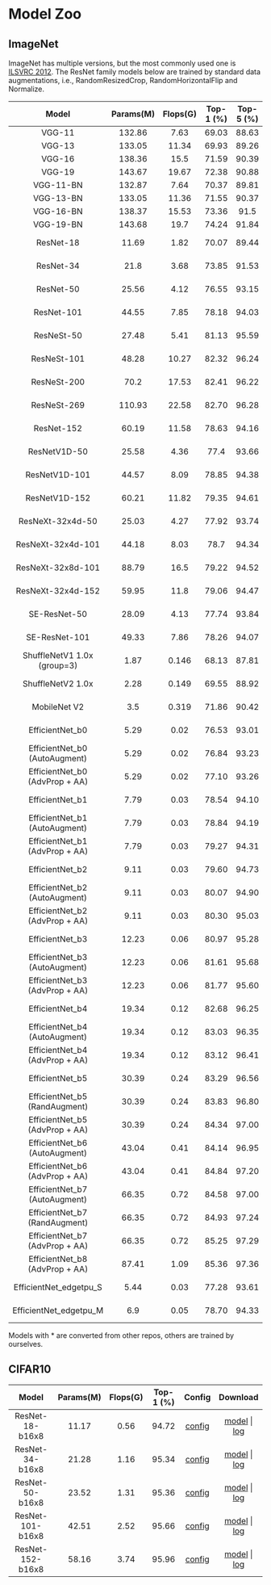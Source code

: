 # Model Zoo

## ImageNet

ImageNet has multiple versions, but the most commonly used one is [ILSVRC 2012](http://www.image-net.org/challenges/LSVRC/2012/).
The ResNet family models below are trained by standard data augmentations, i.e., RandomResizedCrop, RandomHorizontalFlip and Normalize.

|         Model         | Params(M) | Flops(G) | Top-1 (%) | Top-5 (%) | Config | Download |
|:---------------------:|:---------:|:--------:|:---------:|:---------:|:---------:|:--------:|
| VGG-11 | 132.86 | 7.63 | 69.03 | 88.63 | [config](https://github.com/open-mmlab/mmclassification/blob/master/configs/imagenet/vgg11.py) | [model](https://download.openmmlab.com/mmclassification/v0/imagenet/vgg11-01ecd97e.pth)* |
| VGG-13 | 133.05 | 11.34 | 69.93 | 89.26 | [config](https://github.com/open-mmlab/mmclassification/blob/master/configs/imagenet/vgg13.py) | [model](https://download.openmmlab.com/mmclassification/v0/imagenet/vgg13-9ad3945d.pth)*|
| VGG-16 | 138.36 | 15.5 | 71.59 | 90.39 | [config](https://github.com/open-mmlab/mmclassification/blob/master/configs/imagenet/vgg16.py) | [model](https://download.openmmlab.com/mmclassification/v0/imagenet/vgg16-91b6d117.pth)*|
| VGG-19 | 143.67 | 19.67 | 72.38 | 90.88 | [config](https://github.com/open-mmlab/mmclassification/blob/master/configs/imagenet/vgg19.py) | [model](https://download.openmmlab.com/mmclassification/v0/imagenet/vgg19-fee352a8.pth)*|
| VGG-11-BN | 132.87 | 7.64 | 70.37 | 89.81 | [config](https://github.com/open-mmlab/mmclassification/blob/master/configs/imagenet/vgg11bn.py) | [model](https://download.openmmlab.com/mmclassification/v0/imagenet/vgg11_bn-6fbbbf3f.pth)*|
| VGG-13-BN | 133.05 | 11.36 | 71.55 | 90.37 | [config](https://github.com/open-mmlab/mmclassification/blob/master/configs/imagenet/vgg13bn.py) | [model](https://download.openmmlab.com/mmclassification/v0/imagenet/vgg13_bn-4b5f9390.pth)*|
| VGG-16-BN | 138.37 | 15.53 | 73.36 | 91.5 | [config](https://github.com/open-mmlab/mmclassification/blob/master/configs/imagenet/vgg19.py) | [model](https://download.openmmlab.com/mmclassification/v0/imagenet/vgg16_bn-3ac6d8fd.pth)*|
| VGG-19-BN | 143.68 | 19.7 | 74.24 | 91.84 | [config](https://github.com/open-mmlab/mmclassification/blob/master/configs/imagenet/vgg19bn.py) | [model](https://download.openmmlab.com/mmclassification/v0/imagenet/vgg19_bn-7c058385.pth)*|
| ResNet-18             | 11.69     | 1.82     | 70.07 | 89.44 | [config](https://github.com/open-mmlab/mmclassification/blob/master/configs/imagenet/resnet18_b32x8.py) | [model](https://download.openmmlab.com/mmclassification/v0/imagenet/resnet18_batch256_20200708-34ab8f90.pth) &#124; [log](https://download.openmmlab.com/mmclassification/v0/imagenet/resnet18_batch256_20200708-34ab8f90.log.json) |
| ResNet-34             | 21.8      | 3.68     | 73.85 | 91.53 | [config](https://github.com/open-mmlab/mmclassification/blob/master/configs/imagenet/resnet34_b32x8.py) | [model](https://download.openmmlab.com/mmclassification/v0/imagenet/resnet34_batch256_20200708-32ffb4f7.pth) &#124; [log](https://download.openmmlab.com/mmclassification/v0/imagenet/resnet34_batch256_20200708-32ffb4f7.log.json) |
| ResNet-50             | 25.56     | 4.12     | 76.55 | 93.15 | [config](https://github.com/open-mmlab/mmclassification/blob/master/configs/imagenet/resnet50_b32x8.py) | [model](https://download.openmmlab.com/mmclassification/v0/imagenet/resnet50_batch256_20200708-cfb998bf.pth) &#124; [log](https://download.openmmlab.com/mmclassification/v0/imagenet/resnet50_batch256_20200708-cfb998bf.log.json) |
| ResNet-101            | 44.55     | 7.85     | 78.18 | 94.03 | [config](https://github.com/open-mmlab/mmclassification/blob/master/configs/imagenet/resnet101_b32x8.py) | [model](https://download.openmmlab.com/mmclassification/v0/imagenet/resnet101_batch256_20200708-753f3608.pth) &#124; [log](https://download.openmmlab.com/mmclassification/v0/imagenet/resnet101_batch256_20200708-753f3608.log.json) |
| ResNeSt-50            | 27.48     | 5.41     | 81.13 | 95.59 |  | [model](https://download.openmmlab.com/mmclassification/v0/imagenet/resnest50_converted-1ebf0afe.pth) &#124; [log]() |
| ResNeSt-101           | 48.28     | 10.27    | 82.32 | 96.24 |  | [model](https://download.openmmlab.com/mmclassification/v0/imagenet/resnest101_converted-032caa52.pth) &#124; [log]() |
| ResNeSt-200           | 70.2      | 17.53    | 82.41 | 96.22 |  | [model](https://download.openmmlab.com/mmclassification/v0/imagenet/resnest200_converted-581a60f2.pth) &#124; [log]() |
| ResNeSt-269           | 110.93    | 22.58    | 82.70 | 96.28 |  | [model](https://download.openmmlab.com/mmclassification/v0/imagenet/resnest269_converted-59930960.pth) &#124; [log]() |
| ResNet-152            | 60.19     | 11.58    | 78.63 | 94.16 | [config](https://github.com/open-mmlab/mmclassification/blob/master/configs/imagenet/resnet152_b32x8.py) | [model](https://download.openmmlab.com/mmclassification/v0/imagenet/resnet152_batch256_20200708-ec25b1f9.pth) &#124; [log](https://download.openmmlab.com/mmclassification/v0/imagenet/resnet152_batch256_20200708-ec25b1f9.log.json) |
| ResNetV1D-50          | 25.58     | 4.36     | 77.4  | 93.66 | [config](https://github.com/open-mmlab/mmclassification/blob/master/configs/imagenet/resnetv1d50_b32x8.py) | [model](https://download.openmmlab.com/mmclassification/v0/imagenet/resnetv1d50_batch256_20200708-1ad0ce94.pth) &#124; [log](https://download.openmmlab.com/mmclassification/v0/imagenet/resnetv1d50_batch256_20200708-1ad0ce94.log.json) |
| ResNetV1D-101         | 44.57     | 8.09     | 78.85 | 94.38 | [config](https://github.com/open-mmlab/mmclassification/blob/master/configs/imagenet/resnetv1d101_b32x8.py) | [model](https://download.openmmlab.com/mmclassification/v0/imagenet/resnetv1d101_batch256_20200708-9cb302ef.pth) &#124; [log](https://download.openmmlab.com/mmclassification/v0/imagenet/resnetv1d101_batch256_20200708-9cb302ef.log.json) |
| ResNetV1D-152         | 60.21     | 11.82    | 79.35 | 94.61 | [config](https://github.com/open-mmlab/mmclassification/blob/master/configs/imagenet/resnetv1d152_b32x8.py) | [model](https://download.openmmlab.com/mmclassification/v0/imagenet/resnetv1d152_batch256_20200708-e79cb6a2.pth) &#124; [log](https://download.openmmlab.com/mmclassification/v0/imagenet/resnetv1d152_batch256_20200708-e79cb6a2.log.json) |
| ResNeXt-32x4d-50      | 25.03     | 4.27     | 77.92 | 93.74 | [config](https://github.com/open-mmlab/mmclassification/blob/master/configs/imagenet/resnext50_32x4d_b32x8.py) | [model](https://download.openmmlab.com/mmclassification/v0/imagenet/resnext50_32x4d_batch256_20200708-c07adbb7.pth) &#124; [log](https://download.openmmlab.com/mmclassification/v0/imagenet/resnext50_32x4d_batch256_20200708-c07adbb7.log.json) |
| ResNeXt-32x4d-101     | 44.18     | 8.03     | 78.7  | 94.34 | [config](https://github.com/open-mmlab/mmclassification/blob/master/configs/imagenet/resnext101_32x4d_b32x8.py) | [model](https://download.openmmlab.com/mmclassification/v0/imagenet/resnext101_32x4d_batch256_20200708-87f2d1c9.pth) &#124; [log](https://download.openmmlab.com/mmclassification/v0/imagenet/resnext101_32x4d_batch256_20200708-87f2d1c9.log.json) |
| ResNeXt-32x8d-101     | 88.79     | 16.5     | 79.22 | 94.52 | [config](https://github.com/open-mmlab/mmclassification/blob/master/configs/imagenet/resnext101_32x8d_b32x8.py) | [model](https://download.openmmlab.com/mmclassification/v0/imagenet/resnext101_32x8d_batch256_20200708-1ec34aa7.pth) &#124; [log](https://download.openmmlab.com/mmclassification/v0/imagenet/resnext101_32x8d_batch256_20200708-1ec34aa7.log.json) |
| ResNeXt-32x4d-152     | 59.95     | 11.8     | 79.06 | 94.47 | [config](https://github.com/open-mmlab/mmclassification/blob/master/configs/imagenet/resnext152_32x4d_b32x8.py) | [model](https://download.openmmlab.com/mmclassification/v0/imagenet/resnext152_32x4d_batch256_20200708-aab5034c.pth) &#124; [log](https://download.openmmlab.com/mmclassification/v0/imagenet/resnext152_32x4d_batch256_20200708-aab5034c.log.json) |
| SE-ResNet-50          | 28.09     | 4.13     | 77.74 | 93.84 | [config](https://github.com/open-mmlab/mmclassification/blob/master/configs/imagenet/seresnet50_b32x8.py) | [model](https://download.openmmlab.com/mmclassification/v0/imagenet/se-resnet50_batch256_20200804-ae206104.pth) &#124; [log](https://download.openmmlab.com/mmclassification/v0/imagenet/se-resnet50_batch256_20200708-657b3c36.log.json) |
| SE-ResNet-101         | 49.33     | 7.86     | 78.26 | 94.07 | [config](https://github.com/open-mmlab/mmclassification/blob/master/configs/imagenet/seresnet101_b32x8.py) | [model](https://download.openmmlab.com/mmclassification/v0/imagenet/se-resnet101_batch256_20200804-ba5b51d4.pth) &#124; [log](https://download.openmmlab.com/mmclassification/v0/imagenet/se-resnet101_batch256_20200708-038a4d04.log.json) |
| ShuffleNetV1 1.0x (group=3)   | 1.87      | 0.146    | 68.13 | 87.81 | [config](https://github.com/open-mmlab/mmclassification/blob/master/configs/imagenet/shufflenet_v1_1x_b64x16_linearlr_bn_nowd.py) | [model](https://download.openmmlab.com/mmclassification/v0/imagenet/shufflenet_v1_batch1024_20200804-5d6cec73.pth) &#124; [log](https://download.openmmlab.com/mmclassification/v0/imagenet/shufflenet_v1_batch1024_20200804-5d6cec73.log.json) |
| ShuffleNetV2 1.0x     | 2.28      | 0.149    | 69.55 | 88.92 | [config](https://github.com/open-mmlab/mmclassification/blob/master/configs/imagenet/shufflenet_v2_1x_b64x16_linearlr_bn_nowd.py) | [model](https://download.openmmlab.com/mmclassification/v0/imagenet/shufflenet_v2_batch1024_20200812-5bf4721e.pth) &#124; [log](https://download.openmmlab.com/mmclassification/v0/imagenet/shufflenet_v2_batch1024_20200804-8860eec9.log.json) |
| MobileNet V2          | 3.5       | 0.319    | 71.86 | 90.42 | [config](https://github.com/open-mmlab/mmclassification/blob/master/configs/imagenet/mobilenet_v2_b32x8.py) | [model](https://download.openmmlab.com/mmclassification/v0/imagenet/mobilenet_v2_batch256_20200708-3b2dc3af.pth) &#124; [log](https://download.openmmlab.com/mmclassification/v0/imagenet/mobilenet_v2_batch256_20200708-3b2dc3af.log.json) |
| EfficientNet_b0               | 5.29 | 0.02  | 76.53 | 93.01 | [model](https://openmmlab.oss-cn-hangzhou.aliyuncs.com/mmclassification/v0/imagenet/efficientnet_b0_20200902-fbd07c93.pth) &#124; - |
| EfficientNet_b0 (AutoAugment) | 5.29 | 0.02  | 76.84 | 93.23 | [model](https://openmmlab.oss-cn-hangzhou.aliyuncs.com/mmclassification/v0/imagenet/efficientnet_b0_autoaugment_20200902-bc21d1cb.pth) &#124; - |
| EfficientNet_b0 (AdvProp + AA)| 5.29 | 0.02  | 77.10 | 93.26 | [model](https://openmmlab.oss-cn-hangzhou.aliyuncs.com/mmclassification/v0/imagenet/efficientnet_b0_advprob_20200902-71f75f44.pth) &#124; - |
| EfficientNet_b1               | 7.79 | 0.03  | 78.54 | 94.10 | [model](https://openmmlab.oss-cn-hangzhou.aliyuncs.com/mmclassification/v0/imagenet/efficientnet_b1_20200902-c43b8538.pth) &#124; - |
| EfficientNet_b1 (AutoAugment) | 7.79 | 0.03  | 78.84 | 94.19 | [model](https://openmmlab.oss-cn-hangzhou.aliyuncs.com/mmclassification/v0/imagenet/efficientnet_b1_autoaugment_20200902-6057bf77.pth) &#124; - |
| EfficientNet_b1 (AdvProp + AA)| 7.79 | 0.03  | 79.27 | 94.31 | [model](https://openmmlab.oss-cn-hangzhou.aliyuncs.com/mmclassification/v0/imagenet/efficientnet_b1_advprob_20200902-7b910c4e.pth) &#124; - |
| EfficientNet_b2               | 9.11 | 0.03  | 79.60 | 94.73 | [model](https://openmmlab.oss-cn-hangzhou.aliyuncs.com/mmclassification/v0/imagenet/efficientnet_b2_20200902-28d2d19a.pth) &#124; - |
| EfficientNet_b2 (AutoAugment) | 9.11 | 0.03  | 80.07 | 94.90 | [model](https://openmmlab.oss-cn-hangzhou.aliyuncs.com/mmclassification/v0/imagenet/efficientnet_b2_autoaugment_20200902-755b5570.pth) &#124; - |
| EfficientNet_b2 (AdvProp + AA)| 9.11 | 0.03  | 80.30 | 95.03 | [model](https://openmmlab.oss-cn-hangzhou.aliyuncs.com/mmclassification/v0/imagenet/efficientnet_b2_advprob_20200902-92aae5db.pth) &#124; - |
| EfficientNet_b3               | 12.23| 0.06  | 80.97 | 95.28 | [model](https://openmmlab.oss-cn-hangzhou.aliyuncs.com/mmclassification/v0/imagenet/efficientnet_b3_20200902-6b3b50db.pth) &#124; - |
| EfficientNet_b3 (AutoAugment) | 12.23| 0.06  | 81.61 | 95.68 | [model](https://openmmlab.oss-cn-hangzhou.aliyuncs.com/mmclassification/v0/imagenet/efficientnet_b3_autoaugment_20200902-98895895.pth) &#124; - |
| EfficientNet_b3 (AdvProp + AA)| 12.23| 0.06  | 81.77 | 95.60 | [model](https://openmmlab.oss-cn-hangzhou.aliyuncs.com/mmclassification/v0/imagenet/efficientnet_b3_advprob_20200902-2e57aa32.pth) &#124; - |
| EfficientNet_b4               | 19.34| 0.12  | 82.68 | 96.25 | [model](https://openmmlab.oss-cn-hangzhou.aliyuncs.com/mmclassification/v0/imagenet/efficientnet_b4_20200902-6e724d3d.pth) &#124; - |
| EfficientNet_b4 (AutoAugment) | 19.34| 0.12  | 83.03 | 96.35 | [model](https://openmmlab.oss-cn-hangzhou.aliyuncs.com/mmclassification/v0/imagenet/efficientnet_b4_autoaugment_20200902-cb07b99a.pth) &#124; - |
| EfficientNet_b4 (AdvProp + AA)| 19.34| 0.12  | 83.12 | 96.41 | [model](https://openmmlab.oss-cn-hangzhou.aliyuncs.com/mmclassification/v0/imagenet/efficientnet_b4_advprob_20200902-d2a17db9.pth) &#124; - |
| EfficientNet_b5               | 30.39| 0.24  | 83.29 | 96.56 | [model](https://openmmlab.oss-cn-hangzhou.aliyuncs.com/mmclassification/v0/imagenet/efficientnet_b5_20200902-bfd0f1db.pth) &#124; - |
| EfficientNet_b5 (RandAugment) | 30.39| 0.24  | 83.83 | 96.80 | [model](https://openmmlab.oss-cn-hangzhou.aliyuncs.com/mmclassification/v0/imagenet/efficientnet_b5_randaugment_20200902-ea4db767.pth) &#124; - |
| EfficientNet_b5 (AdvProp + AA)| 30.39| 0.24  | 84.34 | 97.00 | [model](https://openmmlab.oss-cn-hangzhou.aliyuncs.com/mmclassification/v0/imagenet/efficientnet_b5_advprob_20200902-27015836.pth) &#124; - |
| EfficientNet_b6 (AutoAugment) | 43.04| 0.41  | 84.14 | 96.95 | [model](https://openmmlab.oss-cn-hangzhou.aliyuncs.com/mmclassification/v0/imagenet/efficientnet_b6_autoaugment_20200902-e751721d.pth) &#124; - |
| EfficientNet_b6 (AdvProp + AA)| 43.04| 0.41  | 84.84 | 97.20 | [model](https://openmmlab.oss-cn-hangzhou.aliyuncs.com/mmclassification/v0/imagenet/efficientnet_b6_advprob_20200902-38908102.pth) &#124; - |
| EfficientNet_b7 (AutoAugment) | 66.35| 0.72  | 84.58 | 97.00 | [model](https://openmmlab.oss-cn-hangzhou.aliyuncs.com/mmclassification/v0/imagenet/efficientnet_b7_autoaugment_20200902-848069e8.pth) &#124; - |
| EfficientNet_b7 (RandAugment) | 66.35| 0.72  | 84.93 | 97.24 | [model](https://openmmlab.oss-cn-hangzhou.aliyuncs.com/mmclassification/v0/imagenet/efficientnet_b7_randaugment_20200902-584f1258.pth) &#124; - |
| EfficientNet_b7 (AdvProp + AA)| 66.35| 0.72  | 85.25 | 97.29 | [model](https://openmmlab.oss-cn-hangzhou.aliyuncs.com/mmclassification/v0/imagenet/efficientnet_b7_advprob_20200902-2269887d.pth) &#124; - |
| EfficientNet_b8 (AdvProp + AA)| 87.41| 1.09  | 85.36 | 97.36 | [model](https://openmmlab.oss-cn-hangzhou.aliyuncs.com/mmclassification/v0/imagenet/efficientnet_b8_advprob_20200902-7673a8bf.pth) &#124; - |
| EfficientNet_edgetpu_S        | 5.44 | 0.03  | 77.28 | 93.61 | [model](https://openmmlab.oss-cn-hangzhou.aliyuncs.com/mmclassification/v0/imagenet/efficientnet_es_20200902-81a6b8fc.pth) &#124; - |
| EfficientNet_edgetpu_M        | 6.9  | 0.05  | 78.70 | 94.33 | [model](https://openmmlab.oss-cn-hangzhou.aliyuncs.com/mmclassification/v0/imagenet/efficientnet_em_20200902-d9c295bc.pth) &#124; - |

Models with * are converted from other repos, others are trained by ourselves.

## CIFAR10

|         Model         | Params(M) | Flops(G) | Top-1 (%) | Config | Download |
|:---------------------:|:---------:|:--------:|:---------:|:--------:|:--------:|
| ResNet-18-b16x8 | 11.17 | 0.56 | 94.72 | [config](https://github.com/open-mmlab/mmclassification/blob/master/configs/cifar10/resnet18_b16x8.py) | [model](https://download.openmmlab.com/mmclassification/v0/cifar10/resnet18_b16x8_20200823-f906fa4e.pth) &#124; [log](https://download.openmmlab.com/mmclassification/v0/cifar10/resnet18_b16x8_20200823-f906fa4e.log.json) |
| ResNet-34-b16x8 | 21.28 | 1.16 | 95.34 | [config](https://github.com/open-mmlab/mmclassification/blob/master/configs/cifar10/resnet34_b16x8.py) | [model](https://download.openmmlab.com/mmclassification/v0/cifar10/resnet34_b16x8_20200823-52d5d832.pth) &#124; [log](https://download.openmmlab.com/mmclassification/v0/cifar10/resnet34_b16x8_20200823-52d5d832.log.json) |
| ResNet-50-b16x8 | 23.52 | 1.31 | 95.36 | [config](https://github.com/open-mmlab/mmclassification/blob/master/configs/cifar10/resnet50_b16x8.py) | [model](https://download.openmmlab.com/mmclassification/v0/cifar10/resnet50_b16x8_20200823-882aa7b1.pth) &#124; [log](https://download.openmmlab.com/mmclassification/v0/cifar10/resnet50_b16x8_20200823-882aa7b1.log.json) |
| ResNet-101-b16x8 | 42.51 | 2.52 | 95.66 | [config](https://github.com/open-mmlab/mmclassification/blob/master/configs/cifar10/resnet101_b16x8.py) | [model](https://download.openmmlab.com/mmclassification/v0/cifar10/resnet101_b16x8_20200823-d9501bbc.pth) &#124; [log](https://download.openmmlab.com/mmclassification/v0/cifar10/resnet101_b16x8_20200823-d9501bbc.log.json) |
| ResNet-152-b16x8 | 58.16 | 3.74 | 95.96 | [config](https://github.com/open-mmlab/mmclassification/blob/master/configs/cifar10/resnet152_b16x8.py) | [model](https://download.openmmlab.com/mmclassification/v0/cifar10/resnet152_b16x8_20200823-ad4d5d0c.pth) &#124; [log](https://download.openmmlab.com/mmclassification/v0/cifar10/resnet152_b16x8_20200823-ad4d5d0c.log.json) |
